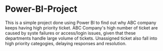 # Power-BI-Project
This is a simple project done using Power BI to find out why ABC company keeps having high priority ticket. ABC Company's high number of ticket are caused by syste failures or access/login issues, given that these departments handle large volume of tickets. Unassigned ticket also fall into high priority categogies, delaying responses and resolution.
